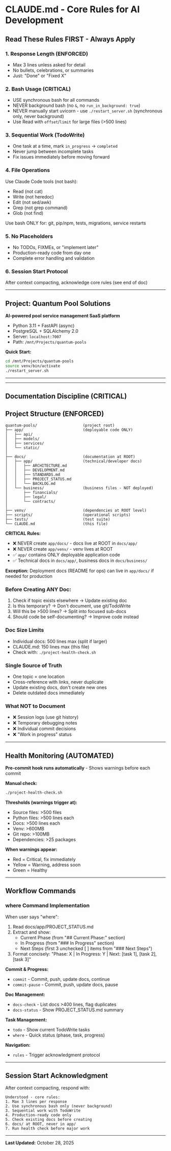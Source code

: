 # CLAUDE.md - Core Rules for AI Development

## Read These Rules FIRST - Always Apply

### 1. Response Length (ENFORCED)
- Max 3 lines unless asked for detail
- No bullets, celebrations, or summaries
- Just: "Done" or "Fixed X"

### 2. Bash Usage (CRITICAL)
- USE synchronous bash for all commands
- NEVER background bash (no `&`, no `run_in_background: true`)
- NEVER manually start uvicorn - use `./restart_server.sh` (synchronous only, never background)
- Use Read with `offset`/`limit` for large files (>500 lines)

### 3. Sequential Work (TodoWrite)
- One task at a time, mark `in_progress` → `completed`
- Never jump between incomplete tasks
- Fix issues immediately before moving forward

### 4. File Operations
Use Claude Code tools (not bash):
- Read (not cat)
- Write (not heredoc)
- Edit (not sed/awk)
- Grep (not grep command)
- Glob (not find)

Use bash ONLY for: git, pip/npm, tests, migrations, service restarts

### 5. No Placeholders
- No TODOs, FIXMEs, or "implement later"
- Production-ready code from day one
- Complete error handling and validation

### 6. Session Start Protocol
After context compacting, acknowledge core rules (see end of doc)

---

## Project: Quantum Pool Solutions

**AI-powered pool service management SaaS platform**
- Python 3.11 + FastAPI (async)
- PostgreSQL + SQLAlchemy 2.0
- Server: `localhost:7007`
- Path: `/mnt/Projects/quantum-pools`

**Quick Start:**
```bash
cd /mnt/Projects/quantum-pools
source venv/bin/activate
./restart_server.sh
```

---


---

## Documentation Discipline (CRITICAL)
## Project Structure (ENFORCED)
```
quantum-pools/                    (project root)
├── app/                          (deployable code ONLY)
│   ├── api/
│   ├── models/
│   ├── services/
│   └── static/
│
├── docs/                         (documentation at ROOT)
│   ├── app/                      (technical/developer docs)
│   │   ├── ARCHITECTURE.md
│   │   ├── DEVELOPMENT.md
│   │   ├── STANDARDS.md
│   │   ├── PROJECT_STATUS.md
│   │   └── BACKLOG.md
│   └── business/                 (business files - NOT deployed)
│       ├── financials/
│       ├── legal/
│       └── contracts/
│
├── venv/                         (dependencies at ROOT level)
├── scripts/                      (operational scripts)
├── tests/                        (test suite)
└── CLAUDE.md                     (this file)
```

**CRITICAL Rules:**
- ❌ NEVER create `app/docs/` - docs live at ROOT in `docs/app/`
- ❌ NEVER create `app/venv/` - venv lives at ROOT
- ✅ `app/` contains ONLY deployable application code
- ✅ Technical docs in `docs/app/`, business docs in `docs/business/`

**Exception:** Deployment docs (README for ops) can live in `app/docs/` if needed for production

### Before Creating ANY Doc:
1. Check if topic exists elsewhere → Update existing doc
2. Is this temporary? → Don't document, use git/TodoWrite
3. Will this be >500 lines? → Split into focused sub-docs
4. Should code be self-documenting? → Improve code instead

### Doc Size Limits
- Individual docs: 500 lines max (split if larger)
- CLAUDE.md: 150 lines max (this file)
- Check with: `./project-health-check.sh`

### Single Source of Truth
- One topic = one location
- Cross-reference with links, never duplicate
- Update existing docs, don't create new ones
- Delete outdated docs immediately

### What NOT to Document
- ❌ Session logs (use git history)
- ❌ Temporary debugging notes
- ❌ Individual commit decisions
- ❌ "Work in progress" status

---

## Health Monitoring (AUTOMATED)

**Pre-commit hook runs automatically** - Shows warnings before each commit

**Manual check:**
```bash
./project-health-check.sh
```

**Thresholds (warnings trigger at):**
- Source files: >500 files
- Python files: >500 lines each
- Docs: >500 lines each
- Venv: >600MB
- Git repo: >100MB
- Dependencies: >25 packages

**When warnings appear:**
- Red = Critical, fix immediately
- Yellow = Warning, address soon
- Green = Healthy

---

## Workflow Commands

### where Command Implementation
When user says "where":
1. Read docs/app/PROJECT_STATUS.md
2. Extract and show:
   - Current Phase (from "## Current Phase:" section)
   - In Progress (from "### In Progress" section)  
   - Next Steps (first 3 unchecked [ ] items from "### Next Steps")
3. Format concisely: "Phase: X | In Progress: Y | Next: [task 1], [task 2], [task 3]"

**Commit & Progress:**
- `commit` - Commit, push, update docs, continue
- `commit-pause` - Commit, push, update docs, pause

**Doc Management:**
- `docs-check` - List docs >400 lines, flag duplicates
- `docs-status` - Show PROJECT_STATUS.md summary

**Task Management:**
- `todo` - Show current TodoWrite tasks
- `where` - Quick status (phase, task, progress)

**Navigation:**
- `rules` - Trigger acknowledgment protocol

---

## Session Start Acknowledgment

After context compacting, respond with:
```
Understood - core rules:
1. Max 3 lines per response
2. Use synchronous bash only (never background)
3. Sequential work with TodoWrite
4. Production-ready code only
5. Check existing docs before creating
6. docs/ at ROOT, never in app/
7. Run health check before major work
```

---

**Last Updated:** October 28, 2025

